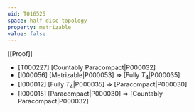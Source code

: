 ```yaml
---
uid: T016525
space: half-disc-topology
property: metrizable
value: false
---
```

[[Proof]]

* [T000227] [Countably Paracompact|P000032]
* [I000056] [Metrizable|P000053] => [Fully $T_4$|P000035]
* [I000012] [Fully $T_4$|P000035] => [Paracompact|P000030]
* [I000015] [Paracompact|P000030] => [Countably Paracompact|P000032]

